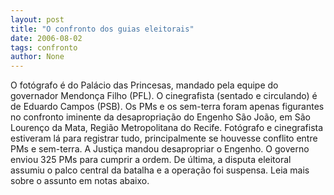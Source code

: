 ```yaml
---
layout: post
title: "O confronto dos guias eleitorais"
date: 2006-08-02
tags: confronto
author: None
---
```

O fotógrafo é do Palácio das Princesas, mandado pela equipe do governador Mendonça Filho (PFL).
O cinegrafista (sentado e circulando) é de Eduardo Campos (PSB).
Os PMs e os sem-terra foram apenas figurantes no confronto iminente da desapropriação do Engenho São João, em São Lourenço da Mata, Região Metropolitana do Recife.
Fotógrafo e cinegrafista estiveram lá para registrar tudo, principalmente se houvesse conflito entre PMs e sem-terra.
A Justiça mandou desapropriar o Engenho. O governo enviou 325 PMs para cumprir a ordem. De última,&nbsp;a disputa eleitoral assumiu o palco central da batalha e a operação foi suspensa.
Leia mais sobre o assunto em notas abaixo. 